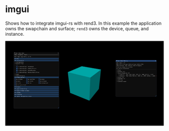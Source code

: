 # imgui

Shows how to integrate imgui-rs with rend3. In this example the application owns the
swapchain and surface; `rend3` owns the device, queue, and instance.

![](screenshot.png)